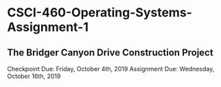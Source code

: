 # CSCI-460-Operating-Systems-Assignment-1
## The Bridger Canyon Drive Construction Project
Checkpoint Due: Friday, October 4th, 2019
Assignment Due: Wednesday, October 16th, 2019
